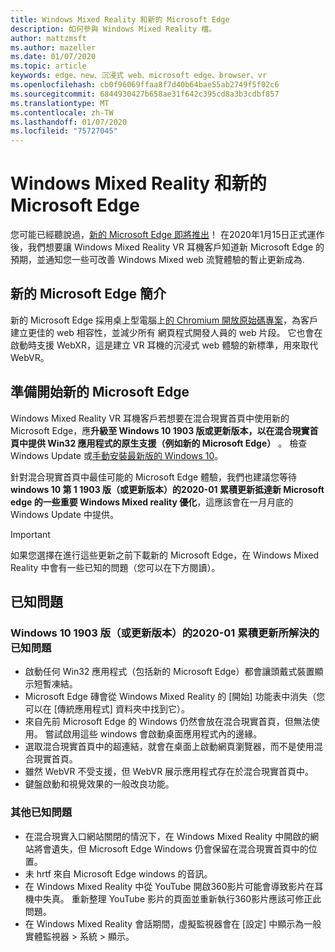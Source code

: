 ```yaml
---
title: Windows Mixed Reality 和新的 Microsoft Edge
description: 如何參與 Windows Mixed Reality 檔。
author: mattzmsft
ms.author: mazeller
ms.date: 01/07/2020
ms.topic: article
keywords: edge、new、沉浸式 web、microsoft edge、browser、vr
ms.openlocfilehash: cb0f96069ffaa8f7d40b64bae55ab2749f5f02c6
ms.sourcegitcommit: 6844930427b658ae31f642c395cd8a3b3cdbf857
ms.translationtype: MT
ms.contentlocale: zh-TW
ms.lasthandoff: 01/07/2020
ms.locfileid: "75727045"
---
```

# <a name="windows-mixed-reality-and-the-new-microsoft-edge"></a>Windows Mixed Reality 和新的 Microsoft Edge

您可能已經聽說過，[新的 Microsoft Edge 即將推出](https://blogs.windows.com/windowsexperience/2019/11/04/introducing-the-new-microsoft-edge-and-bing/)！ 在2020年1月15日正式運作後，我們想要讓 Windows Mixed Reality VR 耳機客戶知道新 Microsoft Edge 的預期，並通知您一些可改善 Windows Mixed web 流覽體驗的暫止更新成為.

## <a name="introducing-the-new-microsoft-edge"></a>新的 Microsoft Edge 簡介

新的 Microsoft Edge 採用桌上型電腦上[的 Chromium 開放原始碼專案](https://blogs.windows.com/windowsexperience/2018/12/06/microsoft-edge-making-the-web-better-through-more-open-source-collaboration/)，為客戶建立更佳的 web 相容性，並減少所有 網頁程式開發人員的 web 片段。 它也會在啟動時支援 WebXR，這是建立 VR 耳機的沉浸式 web 體驗的新標準，用來取代 WebVR。

## <a name="getting-ready-for-the-new-microsoft-edge"></a>準備開始新的 Microsoft Edge

Windows Mixed Reality VR 耳機客戶若想要在混合現實首頁中使用新的 Microsoft Edge，應**升級至 Windows 10 1903 版或更新版本，以在混合現實首頁中提供 Win32 應用程式的原生支援（例如新的 Microsoft Edge）** 。 檢查 Windows Update 或[手動安裝最新版的 Windows 10](https://www.microsoft.com/en-us/software-download/windows10)。

針對混合現實首頁中最佳可能的 Microsoft Edge 體驗，我們也建議您等待**windows 10 第 1 1903 版（或更新版本）的2020-01 累積更新抵達新 Microsoft edge 的一些重要 Windows Mixed reality 優化**，這應該會在一月月底的 Windows Update 中提供。

>[!IMPORTANT]
>如果您選擇在進行這些更新之前下載新的 Microsoft Edge，在 Windows Mixed Reality 中會有一些已知的問題（您可以在下方閱讀）。

## <a name="known-issues"></a>已知問題

### <a name="known-issues-resolved-by-the-2020-01-cumulative-update-for-windows-10-version-1903-or-later"></a>Windows 10 1903 版（或更新版本）的2020-01 累積更新所解決的已知問題

- 啟動任何 Win32 應用程式（包括新的 Microsoft Edge）都會讓頭戴式裝置顯示短暫凍結。
- Microsoft Edge 磚會從 Windows Mixed Reality 的 [開始] 功能表中消失（您可以在 [傳統應用程式] 資料夾中找到它）。
- 來自先前 Microsoft Edge 的 Windows 仍然會放在混合現實首頁，但無法使用。 嘗試啟用這些 windows 會啟動桌面應用程式內的邊緣。
- 選取混合現實首頁中的超連結，就會在桌面上啟動網頁瀏覽器，而不是使用混合現實首頁。
- 雖然 WebVR 不受支援，但 WebVR 展示應用程式存在於混合現實首頁中。
- 鍵盤啟動和視覺效果的一般改良功能。

### <a name="additional-known-issues"></a>其他已知問題

-   在混合現實入口網站關閉的情況下，在 Windows Mixed Reality 中開啟的網站將會遺失，但 Microsoft Edge Windows 仍會保留在混合現實首頁中的位置。
-   未 hrtf 來自 Microsoft Edge windows 的音訊。
-   在 Windows Mixed Reality 中從 YouTube 開啟360影片可能會導致影片在耳機中失真。 重新整理 YouTube 影片的頁面並重新執行360影片應該可修正此問題。
-   在 Windows Mixed Reality 會話期間，虛擬監視器會在 [設定] 中顯示為一般實體監視器 > 系統 > 顯示。



